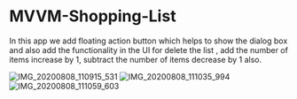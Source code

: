 # MVVM-Shopping-List
In this app we add floating action button which helps to show the dialog box and also add the functionality in the UI for delete the list , 
add the number of items increase by 1, 
subtract the number of items decrease by 1 also.


![IMG_20200808_110915_531](https://user-images.githubusercontent.com/57999276/89703825-001fc980-d96c-11ea-8ac5-c15343de0474.jpg)
![IMG_20200808_111035_994](https://user-images.githubusercontent.com/57999276/89703827-01e98d00-d96c-11ea-9383-ee44b6ffbe69.jpg)
![IMG_20200808_111059_603](https://user-images.githubusercontent.com/57999276/89703828-02822380-d96c-11ea-8427-dc0b0ae92b5d.jpg)
